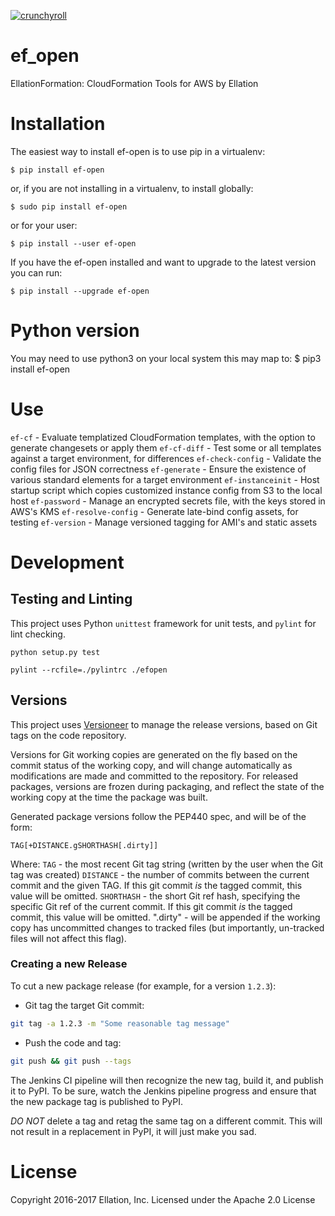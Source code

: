 [![crunchyroll](https://circleci.com/gh/crunchyroll/ef-open.svg?style=svg)](https://circleci.com/gh/crunchyroll/ef-open)

# ef_open
EllationFormation: CloudFormation Tools for AWS by Ellation

# Installation
The easiest way to install ef-open is to use pip in a virtualenv:

    $ pip install ef-open

or, if you are not installing in a virtualenv, to install globally:

    $ sudo pip install ef-open

or for your user:

    $ pip install --user ef-open

If you have the ef-open installed and want to upgrade to the latest version you can run:

    $ pip install --upgrade ef-open

# Python version
You may need to use python3 on your local system this may map to:
    $ pip3 install ef-open

# Use
`ef-cf` - Evaluate templatized CloudFormation templates, with the option to generate changesets or apply them
`ef-cf-diff` - Test some or all templates against a target environment, for differences
`ef-check-config` - Validate the config files for JSON correctness
`ef-generate` - Ensure the existence of various standard elements for a target environment
`ef-instanceinit` - Host startup script which copies customized instance config from S3 to the local host
`ef-password` - Manage an encrypted secrets file, with the keys stored in AWS's KMS
`ef-resolve-config` - Generate late-bind config assets, for testing
`ef-version` - Manage versioned tagging for AMI's and static assets

# Development
## Testing and Linting
This project uses Python `unittest` framework for unit tests, and `pylint` for lint checking.
```
python setup.py test

pylint --rcfile=./pylintrc ./efopen
```

## Versions
This project uses [Versioneer](https://github.com/warner/python-versioneer) to manage the release versions, based on Git tags on the code repository.

Versions for Git working copies are generated on the fly based on the commit status of the working copy, and will change automatically as modifications are made and committed to the repository.  For released packages, versions are frozen during packaging, and reflect the state of the working copy at the time the package was built.

Generated package versions follow the PEP440 spec, and will be of the form:
```
TAG[+DISTANCE.gSHORTHASH[.dirty]]
```
Where:
`TAG` - the most recent Git tag string (written by the user when the Git tag was created)
`DISTANCE` - the number of commits between the current commit and the given TAG.  If this git commit _is_ the tagged commit, this value will be omitted.
`SHORTHASH` - the short Git ref hash, specifying the specific Git ref of the current commit.  If this git commit _is_ the tagged commit, this value will be omitted.
".dirty" - will be appended if the working copy has uncommitted changes to tracked files (but importantly, un-tracked files will not affect this flag).

### Creating a new Release
To cut a new package release (for example, for a version `1.2.3`):
- Git tag the target Git commit:
``` bash
git tag -a 1.2.3 -m "Some reasonable tag message"
```
- Push the code and tag:
``` bash
git push && git push --tags
```

The Jenkins CI pipeline will then recognize the new tag, build it, and publish it to PyPI.  To be sure, watch the Jenkins pipeline progress and ensure that the new package tag is published to PyPI.

_DO NOT_ delete a tag and retag the same tag on a different commit.  This will not result in a replacement in PyPI, it will just make you sad.

# License
Copyright 2016-2017 Ellation, Inc.
Licensed under the Apache 2.0 License
